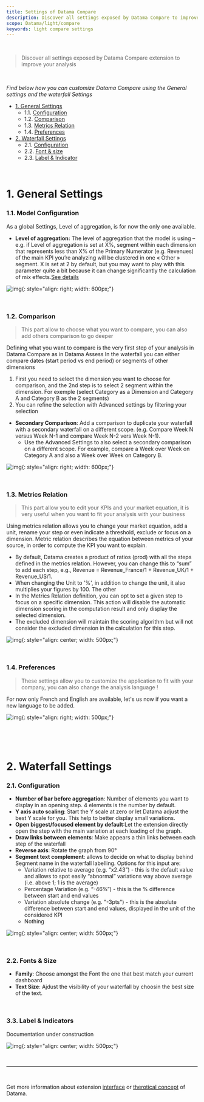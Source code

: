 ```yaml
---
title: Settings of Datama Compare
description: Discover all settings exposed by Datama Compare to improve your analysis
scope: Datama/light/compare
keywords: light compare settings
---
```


<br/>

> Discover all settings exposed by Datama Compare extension to improve your analysis

<br/>

_Find below how you can customize Datama Compare using the General settings and the waterfall Settings_

- [1. General Settings](#1-general-settings)
    - 1.1. [Configuration](#11-model-configuration)
    - 1.2. [Comparison](#12-comparison)
    - 1.3. [Metrics Relation](#13-metrics-relation)
    - 1.4. [Preferences](#14-preferences)
- [2. Waterfall Settings](#2-waterfall-settings)
    - 2.1. [Configuration](#21-configuration)
    - 2.2. [Font & size](#22-fonts--size)
    - 2.3. [Label & Indicator](#33-label--indicators)

<br/>

# 1. General Settings


### 1.1. Model Configuration

As a global Settings, Level of aggregation, is for now the only one available. 

<!--- **Segment text complement:** "variation relative to avg" or "variation in %" this is a display option in the label of each segment when clicking a waterfall step. 
    - each segment is written like "desktop (x...)" this x is a variation relative to average (e.g if the variation at this step is +2% and the variation of Desktop is +4% the parenthesis will "x2" which the relative variation of the segment 'Desktop' compare to the average variation). 
    - When selecting "variation in %" you only have the absolut variation of the segment in %. If desktop is moving of +4%, the label will be 'Desktop (+4)'--->
- **Level of aggregation:** The level of aggregation that the model is using – e.g. if Level of aggregation is set at X%, segment within each dimension that represents less than X% of the Primary Numerator (e.g. Revenues) of the main KPI you’re analyzing will be clustered in one « Other » segment. X is set at 2 by default, but you may want to play with this parameter quite a bit because it can change significantly the calculation of mix effects.[See details]({{site.url}}/{{site.baseurl}}/core_app/new/interface/subheader/settings/aggregation.html)

![img]({{site.url}}/{{site.baseurl}}/extensions/assets/gif/asses_aggre_level.PNG){: style="align: right; width: 600px;"}

<br/>

### 1.2. Comparison 

> This part allow to choose what you want to compare, you can also add others comparison to go deeper

Defining what you want to compare is the very first step of your analysis in Datama Compare as in Datama Assess In the waterfall you can either compare dates (start period vs end period) or segments of other dimensions
1. First you need to select the dimension you want to choose for comparison, and the 2nd step is to select 2 segment within the dimension. For exemple (select Category as a Dimension and Category A and Category B as the 2 segments)
2. You can refine the selection with Advanced settings by filtering your selection 

- **Secondary Comparison**: Add a comparison to duplicate your waterfall with a secondary waterfall on a different scope. (e.g. Compare Week N versus Week N-1 and compare Week N-2 vers Week N-1).
  - Use the Advanced Settings to also select a secondary comparison on a different scope. For example, compare a Week over Week on Category A and also a Week over Week on Category B.

![img]({{site.url}}/{{site.baseurl}}/extensions/assets/gif/choose_comparison.PNG){: style="align: right; width: 600px;"}

<br/>

### 1.3. Metrics Relation

> This part allow you to edit your KPIs and your market equation, it is very useful when you want to fit your analysis with your business

Using metrics relation allows you to change your market equation, add a unit, rename your step or even indicate a threshold, exclude or focus on a dimension. Metric relation describes the equation between metrics of your source, in order to compute the KPI you want to explain.

- By default, Datama creates a product of ratios (prod) with all the steps defined in the metrics relation. However, you can change this to “sum” to add each step, e.g., Revenue = Revenue_France/1 + Revenue_UK/1 + Revenue_US/1.
- When changing the Unit to '%', in addition to change the unit, it also multiplies your figures by 100. The other 
- In the Metrics Relation definition, you can opt to set a given step to focus on a specific dimension. This action will disable the automatic dimension scoring in the computation result and only display the selected dimension.
- The excluded dimension will maintain the scoring algorithm but will not consider the excluded dimension in the calculation for this step.

![img]({{site.url}}/{{site.baseurl}}/extensions/assets/gif/PBI_MetricsRelation.PNG){: style="align: center; width: 500px;"}


<br/>

### 1.4. Preferences

> These settings allow you to customize the application to fit with your company, you can also change the analysis language !

 For now only French and English are available, let's us now if you want a new language to be added. 


![img]({{site.url}}/{{site.baseurl}}/extensions/assets/gif/PBI_LanguageSettings.PNG){: style="align: right; width: 500px;"}


<br/>
<br/>
<br/>


# 2. Waterfall Settings 

### 2.1. Configuration 

- **Number of bar before aggregation**: Number of elements you want to display in an opening step. 4 elements is the number by default.
- **Y axis auto scaling**: Start the Y scale at zero or let Datama adjust the best Y scale for you. This help to better display small variations.
- **Open biggest/focused element by default**:Let the extension directly open the step with the main variation at each loading of the graph. 
- **Draw links between elements**: Make appears a thin links between each step of the waterfall
- **Reverse axis**: Rotate the graph from 90°
- **Segment text complement**: allows to decide on what to display behind Segment name in the waterfall labelling. Options for this input are:
    - Variation relative to average (e.g. “x2.43”) - this is the default value and allows to spot easily “abnormal” variations way above average (i.e. above 1; 1 is the average)
    - Percentage Variation (e.g. “-46%”) - this is the % difference between start and end values
    - Variation absolute change (e.g. "-3pts") - this is the absolute difference between start and end values, displayed in the unit of the considered KPI
    - Nothing

![img]({{site.url}}/{{site.baseurl}}/extensions/assets/gif/PBI_SettingsWaterfall.png){: style="align: center; width: 500px;"}


<br/>




### 2.2. Fonts & Size

- **Family**: Choose amongst the Font the one that best match your current dashboard
- **Text Size**: Ajdust the visibility of your waterfall by choosin the best size of the text. 

<br/>

### 3.3. Label & Indicators

Documentation under construction

![img]({{site.url}}/{{site.baseurl}}/extensions/assets/gif/SettingsLabelIndicator.png){: style="align: center; width: 500px;"}



<br/>

---

<br/>

Get more information about extension [interface]({{site.url}}/{{site.baseurl}}/extensions/Datama-compare/structure.html) or [therotical concept]({{site.url}}/{{site.baseurl}}/extensions/Datama-compare/concept.html) of Datama.

<br>
